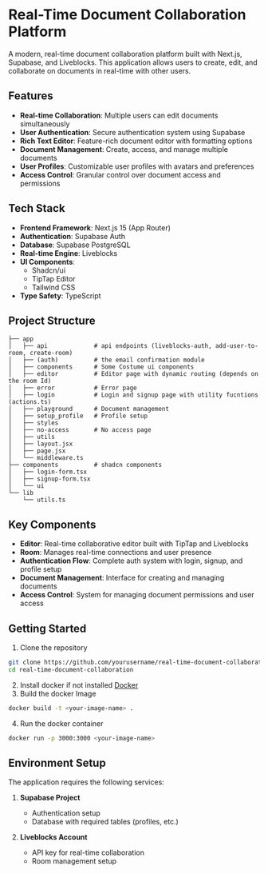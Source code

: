 # Real-Time Document Collaboration Platform

A modern, real-time document collaboration platform built with Next.js, Supabase, and Liveblocks. This application allows users to create, edit, and collaborate on documents in real-time with other users.

## Features

- **Real-time Collaboration**: Multiple users can edit documents simultaneously
- **User Authentication**: Secure authentication system using Supabase
- **Rich Text Editor**: Feature-rich document editor with formatting options
- **Document Management**: Create, access, and manage multiple documents
- **User Profiles**: Customizable user profiles with avatars and preferences
- **Access Control**: Granular control over document access and permissions

## Tech Stack

- **Frontend Framework**: Next.js 15 (App Router)
- **Authentication**: Supabase Auth
- **Database**: Supabase PostgreSQL
- **Real-time Engine**: Liveblocks
- **UI Components**:
  - Shadcn/ui
  - TipTap Editor
  - Tailwind CSS
- **Type Safety**: TypeScript

## Project Structure

```
├── app
│   ├── api             # api endpoints (liveblocks-auth, add-user-to-room, create-room)
│   ├── (auth)          # the email confirmation module
│   ├── components      # Some Costume ui components
│   ├── editor          # Editor page with dynamic routing (depends on the room Id)
│   ├── error           # Error page
│   ├── login           # Login and signup page with utility fucntions (actions.ts)
│   ├── playground      # Document management
│   ├── setup_profile   # Profile setup
│   ├── styles
│   ├── no-access       # No access page
│   ├── utils 
│   ├── layout.jsx
│   ├── page.jsx
│   └── middleware.ts
├── components          # shadcn components
│   ├── login-form.tsx
│   ├── signup-form.tsx
│   └── ui
└── lib
    └── utils.ts
```

## Key Components

- **Editor**: Real-time collaborative editor built with TipTap and Liveblocks
- **Room**: Manages real-time connections and user presence
- **Authentication Flow**: Complete auth system with login, signup, and profile setup
- **Document Management**: Interface for creating and managing documents
- **Access Control**: System for managing document permissions and user access

## Getting Started

1. Clone the repository

```bash
git clone https://github.com/yourusername/real-time-document-collaboration.git
cd real-time-document-collaboration
```

2. Install docker if not installed [Docker](https://docs.docker.com/engine/install/)
3. Build the docker Image

```bash
docker build -t <your-image-name> .
```

4. Run the docker container

```bash
docker run -p 3000:3000 <your-image-name>
```

## Environment Setup

The application requires the following services:

1. **Supabase Project**

   - Authentication setup
   - Database with required tables (profiles, etc.)

2. **Liveblocks Account**
   - API key for real-time collaboration
   - Room management setup
